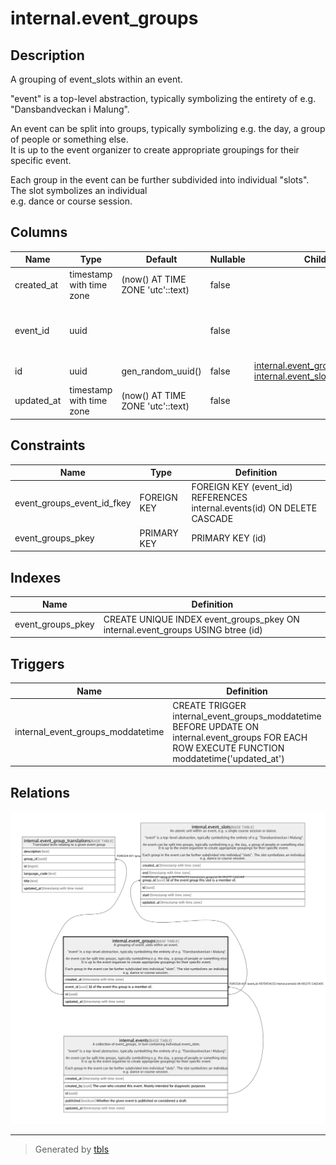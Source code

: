 # internal.event_groups

## Description

A grouping of event_slots within an event.  
  
"event" is a top-level abstraction, typically symbolizing the entirety of e.g. "Dansbandveckan i Malung".  
  
An event can be split into groups, typically symbolizing e.g. the day, a group of people or something else.  
It is up to the event organizer to create appropriate groupings for their specific event.  
  
Each group in the event can be further subdivided into individual "slots". The slot symbolizes an individual  
e.g. dance or course session.

## Columns

| Name | Type | Default | Nullable | Children | Parents | Comment |
| ---- | ---- | ------- | -------- | -------- | ------- | ------- |
| created_at | timestamp with time zone | (now() AT TIME ZONE 'utc'::text) | false |  |  |  |
| event_id | uuid |  | false |  | [internal.events](internal.events.md) | Id of the event this group is a member of. |
| id | uuid | gen_random_uuid() | false | [internal.event_group_translations](internal.event_group_translations.md) [internal.event_slots](internal.event_slots.md) |  |  |
| updated_at | timestamp with time zone | (now() AT TIME ZONE 'utc'::text) | false |  |  |  |

## Constraints

| Name | Type | Definition |
| ---- | ---- | ---------- |
| event_groups_event_id_fkey | FOREIGN KEY | FOREIGN KEY (event_id) REFERENCES internal.events(id) ON DELETE CASCADE |
| event_groups_pkey | PRIMARY KEY | PRIMARY KEY (id) |

## Indexes

| Name | Definition |
| ---- | ---------- |
| event_groups_pkey | CREATE UNIQUE INDEX event_groups_pkey ON internal.event_groups USING btree (id) |

## Triggers

| Name | Definition |
| ---- | ---------- |
| internal_event_groups_moddatetime | CREATE TRIGGER internal_event_groups_moddatetime BEFORE UPDATE ON internal.event_groups FOR EACH ROW EXECUTE FUNCTION moddatetime('updated_at') |

## Relations

![er](internal.event_groups.png)

---

> Generated by [tbls](https://github.com/k1LoW/tbls)
